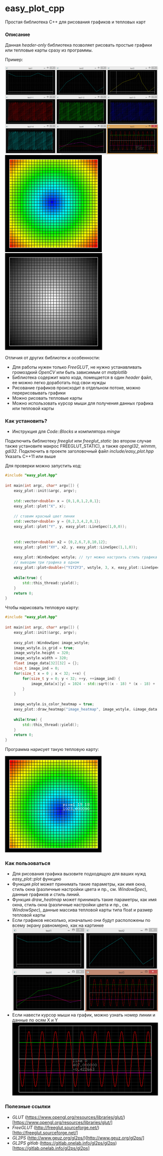# easy_plot_cpp
Простая библиотека C++ для рисования графиков и тепловых карт

### Описание

Данная *header-only* библиотека позволяет рисовать простые графики или тепловые карты сразу из программы.

Пример:

![example_0 example](img/example_0.png)
![example_heat_map](img/example_heat_map.png)![example_monochrome_image](img/example_monochrome_image.png)

Отличия от других библиотек и особенности:

* Для работы нужен только *FreeGLUT*, не нужно устанавливать громоздкий *OpenCV* или быть зависимым от *matplotlib*
* Библиотека содержит мало кода, помещается в один *header* файл, ее можно легко доработать под свои нужды
* Рисование графиков происходит в отдельном потоке, можно перерисовывать графики
* Можно рисовать тепловые карты
* Можно использовать курсор мыши для получения данных графика или тепловой карты

### Как установить?

* Инструкция для *Code::Blocks* и компилятора *mingw*

Подключить библиотеку *freeglut* или *freeglut_static* (во втором случае также установите макрос FREEGLUT_STATIC), а также *opengl32*, *winmm*, *gdi32*. 
Подключить в проекте заголовочный файл *include/easy_plot.hpp*
Указать С++11 или выше

Для проверки можно запустить код:

```C++
#include "easy_plot.hpp"

int main(int argc, char* argv[]) {
    easy_plot::init(&argc, argv);
	
    std::vector<double> x = {0,1,0,1,2,0,1};
    easy_plot::plot("X", x);

    // ставим красный цвет линии
    std::vector<double> y = {0,2,3,4,2,0,1};
    easy_plot::plot("Y", y, easy_plot::LineSpec(1,0,0));

	
    std::vector<double> x2 = {0,2,6,7,8,10,12};
    easy_plot::plot("XY", x2, y, easy_plot::LineSpec(1,1,0));

    easy_plot::WindowSpec wstyle; // тут можно настроить стиль графика (цвет фона и пр.)
    // выводим три графика в одном
    easy_plot::plot<double>("Y1Y2Y3", wstyle, 3, x, easy_plot::LineSpec(1,0,0), x2, easy_plot::LineSpec(1,0,1), y,     easy_plot::LineSpec(0,1,0));

    while(true) {
        std::this_thread::yield();
    }
    return 0;
}
```

Чтобы нарисовать тепловую карту:

```C++
#include "easy_plot.hpp"

int main(int argc, char* argv[]) {
    easy_plot::init(&argc, argv);
	
    easy_plot::WindowSpec image_wstyle;
    image_wstyle.is_grid = true;
    image_wstyle.height = 320;
    image_wstyle.width = 320;
    float image_data[32][32] = {};
    size_t image_ind = 0;
    for(size_t x = 0 ; x < 32; ++x) {
        for(size_t y = 0; y < 32; ++y, ++image_ind) {
            image_data[x][y] = 1024 - std::sqrt((x - 18) * (x - 18) + (y - 18) * (y - 18));
        }
    }

    image_wstyle.is_color_heatmap = true;
    easy_plot::draw_heatmap("image_heatmap", image_wstyle, &image_data[0][0], 32, 32);

    while(true) {
        std::this_thread::yield();
    }
    return 0;
}
```

Программа нарисует такую тепловую карту:

![example_heat_map](img/example_heat_map_2.png)

### Как пользоваться

* Для рисования графика вызовите подходящую для ваших нужд *easy_plot::plot* функцию
* Функция *plot* может принимать такие параметры, как имя окна, стиль окна (различные настройки цвета и пр., см. *WindowSpec*), данные графиков и стиль линий. 
* Функция *draw_heatmap* может принимать такие параметры, как имя окна, стиль окна (различные настройки цвета и пр., см. *WindowSpec*), данные массива тепловой карты типа float и размер тепловой карты
* Если графиков несколько, изначально они будут расположены по всему экрану равномерно, как на картинке
![example_1 example1](img/example_1.png)
* Если навести курсор мыши на график, можно узнать номер линии и данные по осям X и Y
![example_2 example2](img/example_2.png)
### Полезные ссылки

* *GLUT* (https://www.opengl.org/resources/libraries/glut/)[https://www.opengl.org/resources/libraries/glut/]
* *FreeGLUT* (http://freeglut.sourceforge.net/)[http://freeglut.sourceforge.net/]
* *GL2PS* (http://www.geuz.org/gl2ps/)[http://www.geuz.org/gl2ps/]
* *GL2PS gitlab* (https://gitlab.onelab.info/gl2ps/gl2ps)[https://gitlab.onelab.info/gl2ps/gl2ps]
